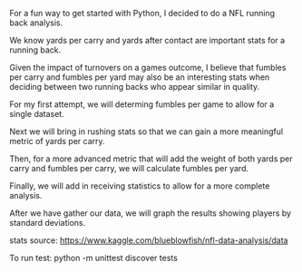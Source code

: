For a fun way to get started with Python, I decided to do a NFL running back analysis.

We know yards per carry and yards after contact are important stats for a running back.

Given the impact of turnovers on a games outcome, I believe that fumbles per carry and fumbles per yard may also be an interesting stats when deciding between two running backs who appear similar in quality.

For my first attempt, we will determing fumbles per game to allow for a single dataset.

Next we will bring in rushing stats so that we can gain a more meaningful metric of yards per carry.

Then, for a more advanced metric that will add the weight of both yards per carry and fumbles per carry, we will calculate fumbles per yard.

Finally, we will add in receiving statistics to allow for a more complete analysis.

After we have gather our data, we will graph the results showing players by standard deviations.

stats source: https://www.kaggle.com/blueblowfish/nfl-data-analysis/data

To run test:
python -m unittest discover tests




